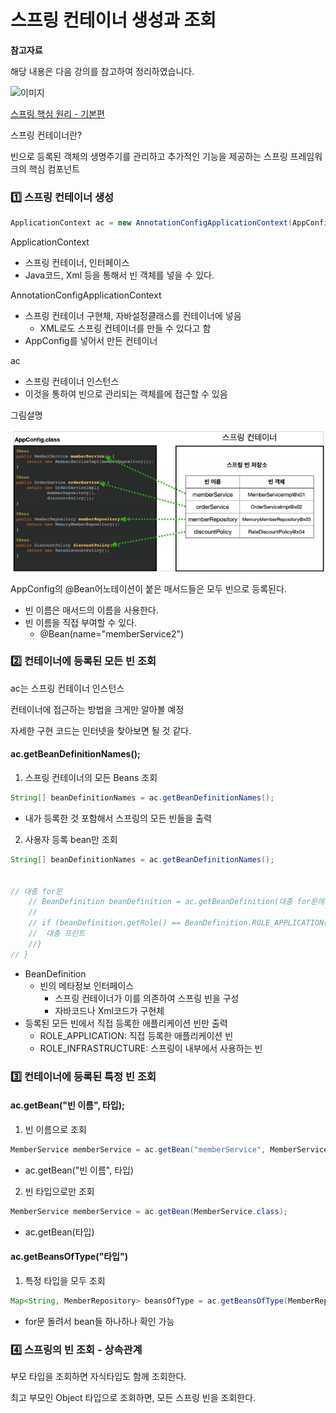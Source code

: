 # 스프링 컨테이너 생성과 조회

**참고자료**

해당 내용은 다음 강의를 참고하여 정리하였습니다.

![이미지](https://cdn.inflearn.com/public/courses/325969/cover/2868c757-5886-4508-a140-7cb68a83dfd8/325969-eng.png)

[스프링 핵심 원리 - 기본편](https://www.inflearn.com/course/%EC%8A%A4%ED%94%84%EB%A7%81-%ED%95%B5%EC%8B%AC-%EC%9B%90%EB%A6%AC-%EA%B8%B0%EB%B3%B8%ED%8E%B8/dashboard)




스프링 컨테이너란?

빈으로 등록된 객체의 생명주기를 관리하고 추가적인 기능을 제공하는 스프링 프레임워크의 핵심 컴포넌트



### 1️⃣ 스프링 컨테이너 생성

```java
ApplicationContext ac = new AnnotationConfigApplicationContext(AppConfig.class);
```

ApplicationContext

- 스프링 컨테이너, 인터페이스
- Java코드, Xml 등을 통해서 빈 객체를 넣을 수 있다.

AnnotationConfigApplicationContext

- 스프링 컨테이너 구현체, 자바설정클래스를 컨테이너에 넣음
  - XML로도 스프링 컨테이너를 만들 수 있다고 함
- AppConfig를 넣어서 만든 컨테이너

ac

- 스프링 컨테이너 인스턴스
- 이것을 통하여 빈으로 관리되는 객체를에 접근할 수 있음



그림설명

![image-20230729160615012](img/image-20230729160615012.png)

AppConfig의 @Bean어노테이션이 붙은 매서드들은 모두 빈으로 등록된다.

- 빈 이름은 매서드의 이름을 사용한다.
- 빈 이름을 직접 부여할 수 있다.
  - @Bean(name="memberService2")



### 2️⃣ 컨테이너에 등록된 모든 빈 조회

ac는 스프링 컨테이너 인스턴스

컨테이너에 접근하는 방법을 크게만 알아볼 예정

자세한 구현 코드는 인터넷을 찾아보면 될 것 같다.



#### ac.getBeanDefinitionNames();

1. 스프링 컨테이너의 모든 Beans 조회

````java
String[] beanDefinitionNames = ac.getBeanDefinitionNames();
````

- 내가 등록한 것 포함해서 스프링의 모든 빈들을 출력



2. 사용자 등록 bean만 조회

```java
String[] beanDefinitionNames = ac.getBeanDefinitionNames();


// 대충 for문
	// BeanDefinition beanDefinition = ac.getBeanDefinition(대충 for문에서 꺼낸 빈 한개)
	//
	// if (beanDefinition.getRole() == BeanDefinition.ROLE_APPLICATION{
	// 	대충 프린트
	//}
// }
```

- BeanDefinition
  - 빈의 메타정보 인터페이스
    - 스프링 컨테이너가 이를 의존하여 스프링 빈을 구성
    - 자바코드나 Xml코드가 구현체 
- 등록된 모든 빈에서 직접 등록한 애플리케이션 빈만 출력
  - ROLE_APPLICATION: 직접 등록한 애플리케이션 빈
  - ROLE_INFRASTRUCTURE: 스프링이 내부에서 사용하는 빈



### 3️⃣ 컨테이너에 등록된 특정 빈 조회

#### ac.getBean("빈 이름", 타입);

1. 빈 이름으로 조회 

```java
MemberService memberService = ac.getBean("memberService", MemberService.class);
```

- ac.getBean("빈 이름", 타입)



2. 빈 타입으로만 조회

```java
MemberService memberService = ac.getBean(MemberService.class);
```

- ac.getBean(타입)



#### ac.getBeansOfType("타입")

1. 특정 타입을 모두 조회

```java
Map<String, MemberRepository> beansOfType = ac.getBeansOfType(MemberRepository.class);
```

- for문 돌려서 bean들 하나하나 확인 가능



### 4️⃣ 스프링의 빈 조회 - 상속관계

부모 타입을 조회하면 자식타입도 함께 조회한다.

최고 부모인 Object 타입으로 조회하면, 모든 스프링 빈을 조회한다.





